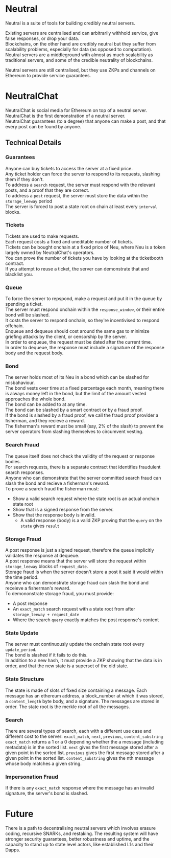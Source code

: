 # Neutral

Neutral is a suite of tools for building credibly neutral servers.

Existing servers are centralised and can arbitrarily withhold service, give false responses, or drop your data.<br/>
Blockchains, on the other hand are credibly neutral but they suffer from scalability problems, especially for data (as opposed to computation).<br/>
Neutral servers are a middleground with almost as much scalability as traditional servers, and some of the credible neutrality of blockchains.<br/>

Neutral servers are still centralised, but they use ZKPs and channels on Ethereum to provide service guarantees.

# NeutralChat

NeutralChat is social media for Ethereum on top of a neutral server.<br/>
NeutralChat is the first demonstration of a neutral server.<br/>
NeutralChat guarantees (to a degree) that anyone can make a post, and that every post can be found by anyone.<br/>

## Technical Details

### Guarantees

Anyone can buy tickets to access the server at a fixed price.<br/>
Any ticket holder can force the server to respond to its requests, slashing them if they don't.<br/>
To address a `search` request, the server must respond with the relevant posts, and a proof that they are correct.<br/>
To address a `post` request, the server must store the data within the `storage_leeway` period<br/>
The server is forced to post a state root on chain at least every `interval` blocks.<br/>

### Tickets

Tickets are used to make requests.<br/>
Each request costs a fixed and uneditable number of tickets.<br/>
Tickets can be bought onchain at a fixed price of Neu, where Neu is a token largely owned by NeutralChat's operators.<br/>
You can prove the number of tickets you have by looking at the ticketbooth contract.<br/>
If you attempt to reuse a ticket, the server can demonstrate that and blacklist you.<br/>

### Queue

To force the server to repspond, make a request and put it in the queue by spending a ticket.<br/>
The server must respond onchain within the `response_window`, or their entire bond will be slashed.<br/>
It costs the server to respond onchain, so they're incentivised to respond offchain.<br/>
Enqueue and dequeue should cost around the same gas to minimize griefing attacks by the client, or censorship by the server.<br/>
In order to enqueue, the request must be dated after the current time.<br/>
In order to dequeue, the response must include a signature of the response body and the request body.<br/>

### Bond

The server holds most of its Neu in a bond which can be slashed for misbahaviour.<br/>
The bond vests over time at a fixed percentage each month, meaning there is always money left in the bond, but the limit of the amount vested approaches the whole bond.<br/>
The bond can be added to at any time.<br/>
The bond can be slashed by a smart contract or by a fraud proof.<br/>
If the bond is slashed by a fraud proof, we call the fraud proof provider a fisherman, and they recieve a reward.<br/>
The fisherman's reward must be small (say, 2% of the slash) to prevent the server operators from slashing themselves to circumvent vesting.<br/>

### Search Fraud

The queue itself does not check the validity of the request or response bodies.<br/>
For search requests, there is a separate contract that identifies fraudulent search responses.<br/>
Anyone who can demonstrate that the server committed search fraud can slash the bond and recieve a fisherman's reward.<br/>
To prove a search fraud the fisherman must:<br/>
 - Show a valid search request where the state root is an actual onchain state root<br/>
 - Show that is a signed response from the server.<br/>
 - Show that the response body is invalid.<br/>
     - A valid response (body) is a valid ZKP proving that the `query` on the `state` gives `result`<br/>

### Storage Fraud

A post response is just a signed request, therefore the queue implicitly validates the response at dequeue.<br/>
A post response means that the server will store the request within `storage_leeway` blocks of `request_date`.<br/>
Storage fraud is when the server doesn't store a post it said it would within the time period.<br/>
Anyone who can demonstrate storage fraud can slash the bond and receieve a fisherman's reward.<br/>
To demononstrate storage fraud, you must provide:<br/>
 - A post response<br/>
 - An `exact_match` search request with a state root from after `storage_leeway + request_date`<br/>
 - Where the search `query` exactly matches the post response's content<br/>

### State Update

The server must continuously update the onchain state root every `update_period`.<br/>
The bond is slashed if it fails to do this.<br/>
In addition to a new hash, it must provide a ZKP showing that the data is in order, and that the new state is a superset of the old state.

### State Structure

The state is made of slots of fixed size containing a message.
Each message has an ethereum address, a block_number at which it was stored, a `content_length` byte body, and a signature.
The messages are stored in order.
The state root is the merkle root of all the messages.

### Search

There are several types of search, each with a different use case and different cost to the server:
    `exact_match`, `next`, `previous`, `content_substring`
`exact_match` returns a 1 or a 0 depending whether the a message (including metadata) is in the sorted list.
`next` gives the first message stored after a given point in the sorted list.
`previous` gives the first message stored after a given point in the sorted list.
`content_substring` gives the nth message whose body matches a given string.

### Impersonation Fraud

If there is any `exact_match` response where the message has an invalid signature, the server's bond is slashed.

# Future

There is a path to decentralising neutral servers which involves erasure coding, recursive SNARKs, and restaking.
The resulting system will have stronger security guarantees, better robustness and uptime, and the capacity to stand up to
state level actors, like established L1s and their Dapps.